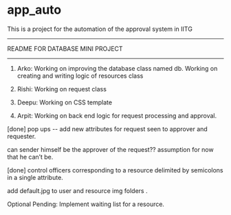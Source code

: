 app_auto
========

This is a project for the automation of the approval system in IITG

*********************************************************************
README FOR DATABASE MINI PROJECT
*********************************************************************

1. Arko: Working on improving the database class named db.
Working on creating and writing logic of resources class

2. Rishi:  Working on request class

3. Deepu: Working on CSS template

4. Arpit: Working on back end logic for request processing and approval.

[done] pop ups -- add new attributes for request seen to approver and requester.

can sender himself be the approver of the request??
assumption for now that he can’t be.

[done] control officers corresponding to a resource delimited by semicolons in a single attribute.

add default.jpg to user and resource img folders .

Optional Pending: Implement waiting list for a resource.
